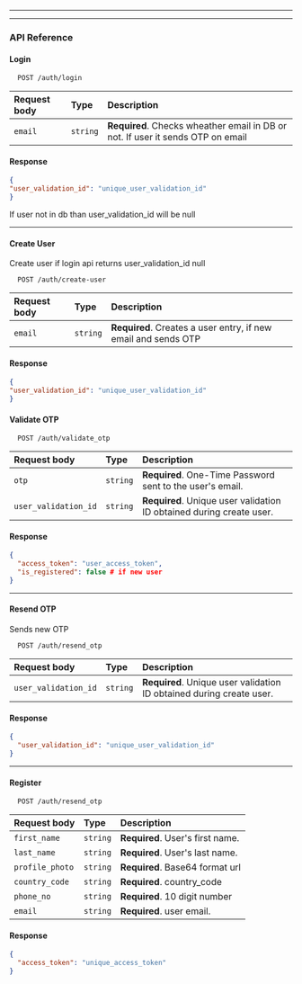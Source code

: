 
----------
----------
### API Reference



#### Login

```http
  POST /auth/login
```

| Request body  | Type     | Description                |
| :-------- | :------- | :------------------------- |
| `email` | `string` | **Required**. Checks wheather email in DB or not. If user it sends OTP on email|

#### Response


```json
{
"user_validation_id": "unique_user_validation_id"
}
```
If user not in db than user_validation_id  will be null

---

#### Create User

Create user if login api returns user_validation_id null
```http
  POST /auth/create-user
```

| Request body  | Type     | Description                |
| :-------- | :------- | :------------------------- |
| `email` | `string` | **Required**. Creates a user entry, if new email and sends OTP |

#### Response

```json
{
"user_validation_id": "unique_user_validation_id"
}
```



#### Validate OTP

```http
  POST /auth/validate_otp
```

| Request body  | Type     | Description                |
| :-------- | :------- | :------------------------- |
| `otp` | `string` | **Required**. One-Time Password sent to the user's email. |
| `user_validation_id` | `string` | **Required**. Unique user validation ID obtained during create user. |

#### Response

```json
{
  "access_token": "user_access_token",
  "is_registered": false # if new user 
}

```
---



#### Resend OTP

Sends new OTP 

```http
  POST /auth/resend_otp
```

| Request body  | Type     | Description                |
| :-------- | :------- | :------------------------- |
| `user_validation_id` | `string` | **Required**. Unique user validation ID obtained during create user. |

#### Response

```json
{
  "user_validation_id": "unique_user_validation_id"
}


```


---




#### Register


```http
  POST /auth/resend_otp
```

| Request body  | Type     | Description                |
| :-------- | :------- | :------------------------- |
| `first_name` | `string` | **Required**. User's first name. |
| `last_name` | `string` | **Required**. User's last name. |
| `profile_photo` | `string` | **Required**. Base64 format url |
| `country_code` | `string` | **Required**. country_code |
| `phone_no` | `string` | **Required**. 10 digit number |
| `email` | `string` | **Required**. user email. |



#### Response

```json
{
  "access_token": "unique_access_token"
}


```

